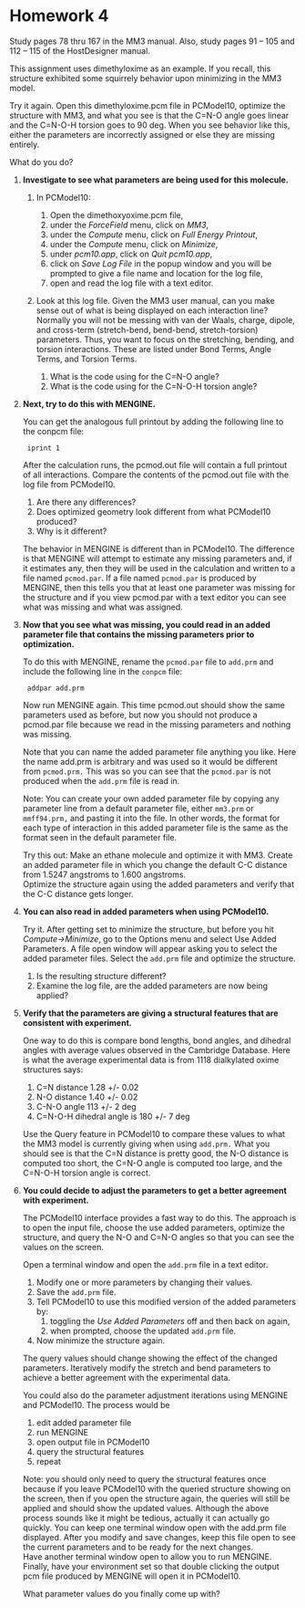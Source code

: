 # Homework 4

Study pages 78 thru 167 in the MM3 manual.  Also, study pages 91 – 105 and 112 – 115 of the 
HostDesigner manual.  

This assignment uses dimethyloxime as an example.  If you recall, this structure exhibited 
some squirrely behavior upon minimizing in the MM3 model. 

Try it again.  Open this dimethyloxime.pcm file in PCModel10, optimize the structure with 
MM3, and what you see is that the C=N-O angle goes linear and the C=N-O-H torsion goes to 
90 deg.  When you see behavior like this, either the parameters are incorrectly assigned 
or else they are missing entirely.

What do you do?

1. **Investigate to see what parameters are being used for this molecule.**

	1. In PCModel10:
		1. Open the dimethoxyoxime.pcm file,
		1. under the *ForceField* menu, click on *MM3*,
		1. under the *Compute* menu, click on *Full Energy Printout*, 
		1. under the *Compute* menu, click on *Minimize*, 
		1. under *pcm10.app*, click on *Quit pcm10.app*, 
		1. click on *Save Log File* in the popup window and you will be prompted to give a file name and location for the log file, 
		1. open and read the log file with a text editor.

	1. Look at this log file.  Given the MM3 user manual, can you make sense out of what is being 
	displayed on each interaction line?  Normally you will not be messing with van der Waals, 
	charge, dipole, and cross-term (stretch-bend, bend-bend, stretch-torsion) parameters. Thus, 
	you want to focus on the stretching, bending, and torsion interactions. These are listed 
	under Bond Terms, Angle Terms, and Torsion Terms. 

		1. What is the code using for the C=N-O angle?
		1. What is the code using for the C=N-O-H torsion angle?

2. **Next, try to do this with MENGINE.**

	You can get the analogous full printout by adding the following line to the conpcm file:

		iprint 1

	After the calculation runs, the pcmod.out file will contain a full printout of all 
	interactions. Compare the contents of the pcmod.out file with the log file from PCModel10.  

	1. Are there any differences?
	1. Does optimized geometry look different from what PCModel10 produced?
	1. Why is it different?

	The behavior in MENGINE is different than in PCModel10.  The difference is that MENGINE 
	will attempt to estimate any missing parameters and, if it estimates any, then they will 
	be used in the calculation and written to a file named `pcmod.par`.  If a file named
	`pcmod.par` is produced by MENGINE, then this tells you that at least one parameter was
	missing for the structure and if you view pcmod.par with a text editor you can see
	what was missing and what was assigned.

3. **Now that you see what was missing, you could read in an added parameter file that
contains the missing parameters prior to optimization.**

	To do this with MENGINE, rename the `pcmod.par` file to `add.prm` 
	and include the following line in the `conpcm` file:

		addpar add.prm

	Now run MENGINE again.  This time pcmod.out should show the same parameters used as before, 
	but now you should not produce a pcmod.par file because we read in the missing parameters and
	nothing was missing.

	Note that you can name the added parameter file anything you like.  Here the name add.prm is
	arbitrary and was used so it would be different from `pcmod.prm.`  This was so you can see
	that the `pcmod.par` is not produced when the `add.prm` file is read in.

	Note:
	You can create your own added parameter file by copying any parameter line from a 
	default parameter file, either `mm3.prm` or `mmff94.prm,` and pasting it into the file.
	In other words, the format for each type of interaction in this added parameter 
	file is the same as the format seen in the default parameter file.

	Try this out: Make an ethane molecule and optimize it with MM3.  Create an added parameter 
	file in which you change the default C-C distance from 1.5247 angstroms to 1.600 angstroms.  
	Optimize the structure again using the added parameters and verify that the C-C 
	distance gets longer.

4. **You can also read in added parameters when using PCModel10.**

	Try it.  After getting set to minimize the structure, but before you hit 
	*Compute->Minimize*, go to the Options menu and select 
	Use Added Parameters. A file open window will appear asking you 
	to select the added parameter files.  Select the `add.prm` 
	file and optimize the structure.  
	
	1. Is the resulting structure different?  
	2. Examine the log file, are the added parameters are now being applied?

5. **Verify that the parameters are giving a structural features that are consistent with experiment.**

	One way to do this is compare bond lengths, bond angles, and dihedral angles
	with average values observed in the Cambridge Database.  Here is what the average 
	experimental data is from 1118 dialkylated oxime structures says:

	1. C=N distance 1.28 +/- 0.02
	2. N-O distance 1.40 +/- 0.02
	3. C-N-O angle 113 +/- 2 deg
	4. C=N-O-H dihedral angle is 180 +/- 7 deg

	Use the Query feature in PCModel10 to compare these values to what the 
	MM3 model is currently giving when using `add.prm.`
	What you should see is that the C=N distance is pretty good, the N-O distance 
	is computed too short, the C=N-O angle is computed too large, and the C=N-O-H 
	torsion angle is correct.

6. **You could decide to adjust the parameters to get a better agreement with experiment.**

	The PCModel10 interface provides a fast way to do this.  The approach is to open 
	the input file, choose the use added 
	parameters, optimize the structure, and query the N-O and C=N-O angles so that you 
	can see the values on the screen.  

	Open a terminal window and open the `add.prm` file in a text editor.  
	
	1. Modify one or more parameters by changing their values.
	1. Save the `add.prm` file.  
	1. Tell PCModel10 to use this modified version of the added parameters by:
		1. toggling the *Use Added Parameters* off and then back on again, 
		2. when prompted, choose the updated `add.prm` file.
	1. Now minimize the structure again.  

	The query values should change showing the effect of the changed parameters.  Iteratively modify the 
	stretch and bend parameters to achieve a better agreement with the experimental data.

	You could also do the parameter adjustment iterations using MENGINE and PCModel10.  The process would be 
	1. edit added parameter file
	2. run MENGINE
	3. open output file in PCModel10
	4. query the structural features
	5. repeat
	
	Note: you should only need to query the structural features once because if you leave PCModel10 with the queried 
	structure showing on the screen, then if you open the structure again, the queries will still be applied and 
	should show the updated values.  Although the above process sounds like it might be tedious, actually it can 
	actually go quickly.  You can keep one terminal window open with the add.prm file displayed.  After you modify 
	and save changes, keep this file open to see the current parameters and to be ready for the next changes.  
	Have another terminal window open to allow you to run MENGINE.  Finally, have your environment set so that double 
	clicking the output pcm file produced by MENGINE will open it in PCModel10.  

	What parameter values do you finally come up with?

